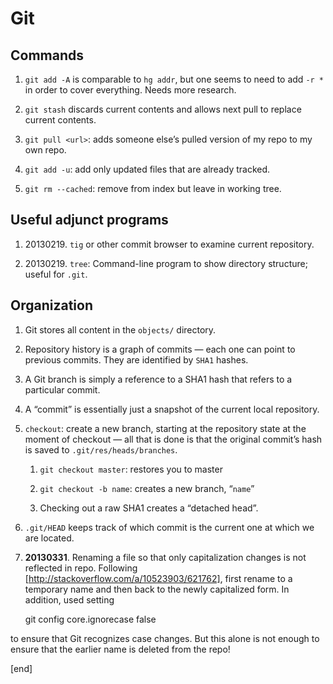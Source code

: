 Git
===

Commands
--------

1.  ​`git add -A` is comparable to `hg addr`, but one seems
    to need to add `-r *` in order to cover everything. Needs more
    research.

1.  ​`git stash` discards current contents and allows next
    pull to replace current contents.

1.  ​`git pull <url>`: adds someone else’s pulled version of
    my repo to my own repo.

4.   `git add -u`: add only updated files that are already tracked.
5.   `git rm --cached`: remove from index but leave in working tree.

Useful adjunct programs
-----------------------

1.  ​20130219. `tig` or other commit browser to examine current
    repository.

2.  ​20130219. `tree`: Command-line program to show directory structure;
    useful for `.git`.

Organization
------------

1.  Git stores all content in the `objects/` directory.

2.  Repository history is a graph of commits — each one can point to
    previous commits. They are identified by `SHA1` hashes.

3.  A Git branch is simply a reference to a SHA1 hash that refers to a
    particular commit.

4.  A “commit” is essentially just a snapshot of the current local
    repository.

5.  `checkout`: create a new branch, starting at the repository state at
    the moment of checkout — all that is done is that the original
    commit’s hash is saved to `.git/res/heads/branches`.

    1.  `git checkout master`: restores you to master

    2.  `git checkout -b name`: creates a new branch, “`name`”

    3.  Checking out a raw SHA1 creates a “detached head”.

6.  `.git/HEAD` keeps track of which commit is the current one at which
    we are located.

7. **20130331**. Renaming a file so that only capitalization changes is not reflected in repo. Following [http://stackoverflow.com/a/10523903/621762], first rename to a temporary name and then back to the newly capitalized form. In addition, used setting 

    git config core.ignorecase false

to ensure that Git recognizes case changes. But this alone is not enough to ensure that the earlier name is deleted from the repo!

[end]

